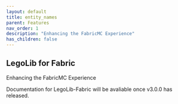 ```yaml
---
layout: default
title: entity_names
parent: Features
nav_order: 1
description: "Enhancing the FabricMC Experience"
has_children: false
---
```

## LegoLib for Fabric
Enhancing the FabricMC Experience

Documentation for LegoLib-Fabric will be avaliable once v3.0.0 has released.